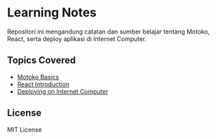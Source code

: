 # Learning Notes

Repositori ini mengandung catatan dan sumber belajar tentang Motoko, React, serta deploy aplikasi di Internet Computer.

## Topics Covered
- [Motoko Basics](./motoko-basics.md)
- [React Introduction](./react-introduction.md)
- [Deploying on Internet Computer](./deploying-ic.md)

## License
MIT License

